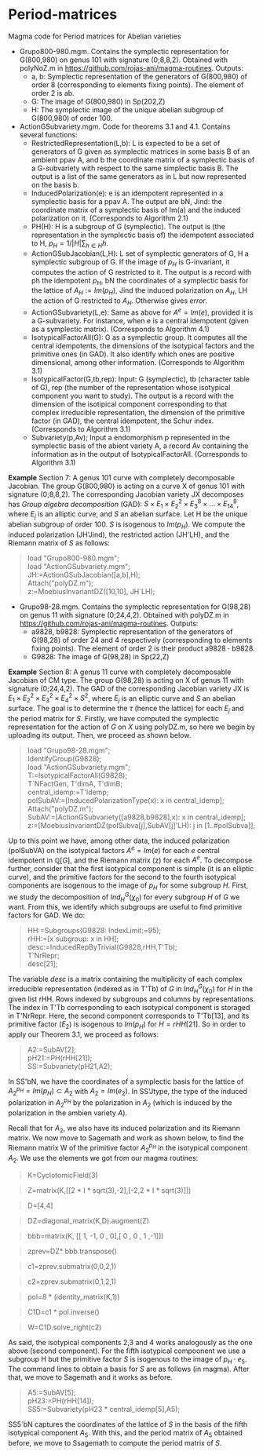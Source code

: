 # Period-matrices
Magma code for Period matrices for Abelian varieties
* Grupo800-980.mgm. Contains the symplectic representation for G(800,980) on genus 101 with signature (0;8,8,2). Obtained with polyNoZ.m in https://github.com/rojas-ani/magma-routines. Outputs: 
  - a, b: Symplectic representation of the generators of G(800,980) of order 8 (corresponding to elements fixing points). The element of order 2 is ab.
  - G: The image of G(800,980) in Sp(202,Z)
  - H: The symplectic image of the unique abelian subgroup of G(800,980) of order 100.
* ActionGSubvariety.mgm. Code for theorems 3.1 and 4.1. Contains several functions:
  - RestrictedRepresentation(L,b): L is expected to be a set of generators of G given as symplectic matrices in some basis B of an ambient ppav A, and b the coordinate matrix of a symplectic basis of a G-subvariety with respect to the same simplectic basis B. The output is a list of the same generators as in L but now represented on the basis b.
  - InducedPolarization(e): e is an idempotent represented in a symplectic basis for a ppav A. The output are bN, Jind: the coordinate matrix of a symplectic basis of Im(a) and the induced polarization on it. (Corresponds to Algorithm 2.1)
  - PH(H): H is a subgroup of G (symplectic). The output is (the representation in the symplectic basis of) the idempotent associated to H, $p_H=1/|H| \sum_{h\in H} h$.
  - ActionGSubJacobian(L,H): L set of symplectic generators of G, H a symplectic subgroup of G. If the image of $p_H$ is G-invariant, it computes the action of G restricted to it. The output is a record with ph the idempotent $p_H$, bN the coordinates of a symplectic basis for the lattice of $A_H:=Im(p_H)$, Jind the induced polarization on $A_H$, LH the action of G restricted to $A_H$. Otherwise gives *error*.
  - ActionGSubvariety(L,e): Same as above for $A^e=Im(e)$, provided it is a G-subvariety. For instance, when e is a central idempotent (given as a symplectic matrix). (Corresponds to Algorithm 4.1)
  - IsotypicalFactorAll(G): G as a symplectic group. It computes all the central idempotents, the dimensions of the isotypical factors and the primitive ones (in GAD). It also identify which ones are positive dimensional, among other information. (Corresponds to Algorithm 3.1)
  - IsotypicalFactor(G,tb,rep): Input: G (symplectic), tb (character table of G), rep (the number of the representation whose isotypical component you want to study). The output is a record with the dimension of the isotipical component corresponding to that complex irreducible representation, the dimension of the primitive factor (in GAD), the central idempotent, the Schur index. (Corresponds to Algorithm 3.1)
  - Subvariety(p,Av); Input a endomorphism p represented in the symplectic basis of the abient variety A, a record Av containing the information as in the output of IsotypicalFactorAll. (Corresponds to Algorithm 3.1)

**Example** Section 7: A genus 101 curve with completely decomposable Jacobian. The group G(800,980) is acting on a curve X of genus 101 with signature (0;8,8,2). The corresponding Jacobian variety JX decomposes has *Group algebra decomposition* (GAD): $S\times E_1\times E_2^2\times E_3^8\times \dots\times E_{14}^8$, where $E_j$ is an alliptic curve, and $S$ an abelian surface. Let H be the unique abelian subgroup of order 100. $S$ is isogenous to $Im(p_H)$. We compute the induced polarization (JH'Jind), the restricted action (JH'LH), and the Riemann matrix of $S$ as follows:  
> load "Grupo800-980.mgm";  
> load "ActionGSubvariety.mgm";  
> JH:=ActionGSubJacobian([a,b],H);  
> Attach("polyDZ.m");  
> z:=MoebiusInvariantDZ([10,10], JH`LH);  

* Grupo98-28.mgm. Contains the symplectic representation for G(98,28) on genus 11 with signature (0;24,4,2). Obtained with polyDZ.m in https://github.com/rojas-ani/magma-routines. Outputs: 
  - a9828, b9828: Symplectic representation of the generators of G(98,28) of order 24 and 4 respectively (corresponding to elements fixing points). The element of order 2 is their product a9828 $\cdot$ b9828.
  - G9828: The image of G(98,28) in Sp(22,Z)

**Example** Section 8: A genus 11 curve with completely decomposable Jacobian of CM type. The group G(98,28) is acting on X of genus 11 with signature (0;24,4,2). The GAD of the corresponding Jacobian variety JX is $E_1\times E_2^2\times E_3^2\times E_4^2\times S^2$, where $E_j$ is an elliptic curve and $S$ an abelian surface. The goal is to determine the $\tau$ (hence the lattice) for each $E_j$ and the period matrix for $S$. Firstly, we have computed the symplectic representation for the action of $G$ on $X$ using polyDZ.m, so here we begin by uploading its output. Then, we proceed as shown below.  
> load "Grupo98-28.mgm";  
> IdentifyGroup(G9828);  
> load "ActionGSubvariety.mgm";  
> T:=IsotypicalFactorAll(G9828);  
> T`NFactGen, T'dimA, T'dimB;  
> central_idemp:=T'Idemp;  
> polSubAV:=[InducedPolarizationType(x): x in central_idemp];  
> Attach("polyDZ.m");   
> SubAV:=[ActionGSubvariety([a9828,b9828],x): x in central_idemp];  
> z:=[MoebiusInvariantDZ(polSubva[j],SubAV[j]'LH): j in [1..\#polSubva]];    

Up to this point we have, among other data, the induced polarization (polSubVA) on the isotypical factors $A^e=Im(e)$ for each $e$ central idempotent in $\mathbb{Q}[G]$, and the Riemann matrix (z) for each $A^e$.
To decompose further, consider that the first isotypical component is simple (it is an elliptic curve), and the primitive factors for the second to the fourth isotypical components are isogenous to the image of $p_H$ for some subgroup $H$. First, we study the decomposition of $Ind_H^G(\chi_0)$ for every subgroup $H$ of $G$  we want. From this, we identify which subgroups are useful to find primitive factors for GAD. We do:  
> HH:=Subgroups(G9828: IndexLimit:=95);                                   
> rHH:=[x`subgroup: x in HH];                           
> desc:=InducedRepByTrivial(G9828,rHH,T'Tb);  
> T'NrRepr;  
> desc[21];   

The variable *desc* is a matrix containing the multiplicity of each complex irreducible representation (indexed as in T'Tb) of $G$ in $Ind_H^G(\chi_0)$ for $H$ in the given list rHH. Rows indexed by subgroups and columns by representations. The index in T'Tb corresponding to each isotypical component is storaged in T'NrRepr. Here, the second component corresponds to T'Tb[13], and its primitive factor ($E_2$) is isogenous to $Im(p_H)$ for $H=rHH[21]$. So in order to apply our Theorem 3.1, we proceed as follows:
> A2:=SubAV[2];   
> pH21:=PH(rHH[21]);  
> SS:=Subvariety(pH21,A2);  

In SS'bN, we have the coordinates of a symplectic basis for the lattice of $A_2^{p_H}=Im(p_H)\subset A_2$ with $A_2=Im(e_2)$. In SS'Jtype, the type of the induced polarization in $A_2^{p_H}$ by the polarization in $A_2$ (which is induced by the polarization in the ambien variety $A$).

Recall that for $A_2$, we also have its induced polarization and its Riemann matrix.  We now move to Sagemath and work as shown below, to find the Riemann matrix W of the primitive factor $A_2^{p_H}$ in the isotypical component $A_2$. We use the elements we got from our magma routines:

> K=CyclotomicField(3)


> Z=matrix(K,[[2 * I * sqrt(3),-2],[-2,2 * I * sqrt(3)]])


> D=[4,4]


> DZ=diagonal_matrix(K,D).augment(Z) 

>  bbb=matrix(K, [[ 1, -1, 0 , 0],[ 0 , 0 , 1 ,-1]])

> zprev=DZ* bbb.transpose()

> c1=zprev.submatrix(0,0,2,1)

> c2=zprev.submatrix(0,1,2,1)

> pol=8 * (identity_matrix(K,1))

> C1D=c1 * pol.inverse() 

> W=C1D.solve_right(c2)

As said, the isotypical components 2,3 and 4 works analogously as the one above (second component). For the fifth isotypical compoonent we use a subgroup H but the primitive factor $S$ is isogenous to the image of $p_H\cdot e_5$. The command lines to obtain a basis for $S$ are as follows (in magma). After that, we move to Sagemath and it works as before.

> A5:=SubAV[5];  
> pH23:=PH(rHH[14]);  
> SS5:=Subvariety(pH23 * central_idemp[5],A5);  

SS5`bN captures the coordinates of the lattice of $S$ in the basis of the fifth isotypical component $A_5$. With this, and the period matrix of $A_5$ obtained before, we move to Ssagemath to compute the period matrix of $S$. 




